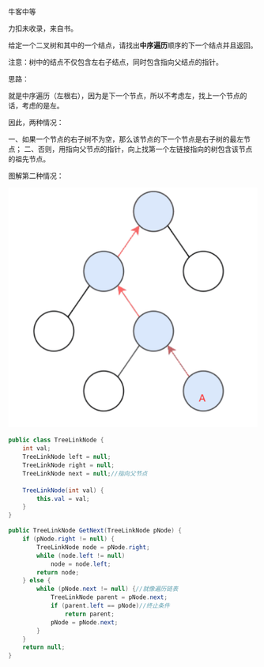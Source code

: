 牛客中等

力扣未收录，来自书。



给定一个二叉树和其中的一个结点，请找出**中序遍历**顺序的下一个结点并且返回。

注意：树中的结点不仅包含左右子结点，同时包含指向父结点的指针。



思路：

就是中序遍历（左根右），因为是下一个节点，所以不考虑左，找上一个节点的话，考虑的是左。

因此，两种情况：

一、如果一个节点的右子树不为空，那么该节点的下一个节点是右子树的最左节点；
二、否则，用指向父节点的指针，向上找第一个左链接指向的树包含该节点的祖先节点。

图解第二种情况：

![1608551375110](../../../assets/1608551375110.png)


```java
public class TreeLinkNode { 
    int val;
    TreeLinkNode left = null;
    TreeLinkNode right = null;
    TreeLinkNode next = null;//指向父节点
 
    TreeLinkNode(int val) {
        this.val = val;
    }
}
```
```java
public TreeLinkNode GetNext(TreeLinkNode pNode) {
    if (pNode.right != null) {
        TreeLinkNode node = pNode.right;
        while (node.left != null)
            node = node.left;
        return node;
    } else {
        while (pNode.next != null) {//就像遍历链表
            TreeLinkNode parent = pNode.next;
            if (parent.left == pNode)//终止条件
                return parent;
            pNode = pNode.next;
        }
    }
    return null;
}
```

